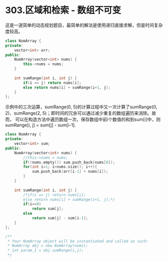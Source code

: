 # 303.区域和检索 - 数组不可变

这是一道简单的动态规划题目，最简单的解法是使用递归直接求解，但是时间复杂度较高。

```cpp
class NumArray {
private:
    vector<int> arr;
public:
    NumArray(vector<int> nums) {
        this->nums = nums;
    }
    
    int sumRange(int i, int j) {
        if(i == j) return nums[i];
        else return nums[i] + sumRange(i+1, j);
    }
};
```

示例中的三次运算，sumRange(0, 5)的计算过程中又一次计算了sumRange(0, 2)、sumRange(2, 5)；即时间的冗余可以通过减少重复的数组遍历来消除。故而，
可以在构造方法中遍历数组一次，保存数组中前i个数值的和到sum[i]中，则sumRange[i, j] = sum[j] - sum[i-1].

```cpp
class NumArray {
private:
    vector<int> sum;
public:
    NumArray(vector<int> nums) {
        //this->nums = nums;
        if(!nums.empty()) sum.push_back(nums[0]);
        for(int i=1; i<nums.size(); i++){
            sum.push_back(arr[i-1] + nums[i]);
        }
    }
    
    int sumRange(int i, int j) {
        /*if(i == j) return nums[i];
        else return nums[i] + sumRange(i+1, j);*/
        if(i==0)
            return sum[j];
        else
            return sum[j] - sum[i-1];
    }
};

/**
 * Your NumArray object will be instantiated and called as such:
 * NumArray obj = new NumArray(nums);
 * int param_1 = obj.sumRange(i,j);
 */
```
